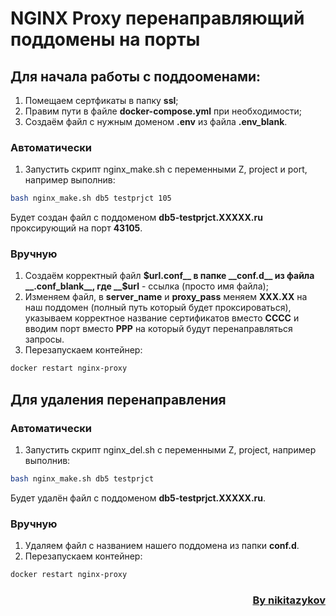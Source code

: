 # NGINX Proxy перенаправляющий поддомены на порты

## Для начала работы с поддооменами:
1. Помещаем сертфикаты в папку __ssl__;
2. Правим пути в файле __docker-compose.yml__ при необходимости;
3. Создаём файл с нужным доменом __.env__ из файла __.env_blank__.

### Автоматически
1. Запустить скрипт nginx_make.sh с переменными Z, project и port, например выполнив:
```sh
bash nginx_make.sh db5 testprjct 105
```
Будет создан файл с поддоменом __db5-testprjct.XXXXX.ru__ проксирующий на порт __43105__.

### Вручную
1. Создаём корректный файл __$url.conf__ в папке __conf.d__ из файла __.conf_blank__, где __$url__ - ссылка (просто имя файла);
2. Изменяем файл, в __server_name__ и __proxy_pass__ меняем __XXX.XX__ на наш поддомен (полный путь который будет проксироваться), указываем корректное название сертификатов вместо __CCCC__ и вводим порт вместо __PPP__ на который будут перенаправляться запросы.
3. Перезапускаем контейнер:
```sh
docker restart nginx-proxy
```

## Для удаления перенаправления
### Автоматически
1. Запустить скрипт nginx_del.sh с переменными Z, project, например выполнив:
```sh
bash nginx_make.sh db5 testprjct
```
Будет удалён файл с поддоменом __db5-testprjct.XXXXX.ru__.

### Вручную 
1. Удаляем файл с названием нашего поддомена из папки __conf.d__.
2. Перезапускаем контейнер:
```sh
docker restart nginx-proxy
```
<h3 align="right"><b><a  href="https://github.com/nikitazykov">By nikitazykov</a></b></h3>
